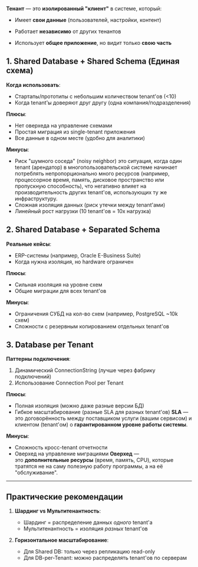**Тенант** — это **изолированный "клиент"** в системе, который:

- Имеет **свои данные** (пользователей, настройки, контент)
    
- Работает **независимо** от других тенантов
    
- Использует **общее приложение**, но видит только **свою часть**

## 1. Shared Database + Shared Schema (Единая схема)
**Когда использовать**:  
- Стартапы/прототипы с небольшим количеством tenant'ов (<10)
- Когда tenant'ы доверяют друг другу (одна компания/подразделения)

**Плюсы**:
- Нет оверхеда на управление схемами
- Простая миграция из single-tenant приложения
- Все данные в одном месте (удобно для аналитики)

**Минусы**:
- Риск "шумного соседа" (noisy neighbor) это ситуация, когда один tenant (арендатор) в многопользовательской системе начинает потреблять непропорционально много ресурсов (например, процессорное время, память, дисковое пространство или пропускную способность), что негативно влияет на производительность других tenant'ов, использующих ту же инфраструктуру.
- Сложная изоляция данных (риск утечки между tenant'ами)
- Линейный рост нагрузки (10 tenant'ов = 10x нагрузка)

## 2. Shared Database + Separated Schema
**Реальные кейсы**:
- ERP-системы (например, Oracle E-Business Suite)
- Когда нужна изоляция, но hardware ограничен

**Плюсы**:
- Сильная изоляция на уровне схем
- Общие миграции для всех tenant'ов

**Минусы**:
- Ограничения СУБД на кол-во схем (например, PostgreSQL ~10k схем)
- Сложности с резервным копированием отдельных tenant'ов

## 3. Database per Tenant
**Паттерны подключения**:
1. Динамический ConnectionString (лучше через фабрику подключений)
2. Использование Connection Pool per Tenant

**Плюсы**:
- Полная изоляция (можно даже разные версии БД)
- Гибкое масштабирование (разные SLA для разных tenant'ов)
**SLA** — это договорённость между поставщиком услуги (вашим сервисом) и клиентом (tenant'ом) о **гарантированном уровне работы системы**.

**Минусы**:
- Сложность кросс-tenant отчетности
- Оверхед на управление миграциями
**Оверхед** — это **дополнительные ресурсы** (время, память, CPU), которые тратятся не на саму полезную работу программы, а на её "обслуживание".
---
## Практические рекомендации

1. **Шардинг vs Мультитенантность**:
   - Шардинг = распределение данных _одного_ tenant'а
   - Мультитенантность = изоляция _разных_ tenant'ов

2. **Горизонтальное масштабирование**:
   - Для Shared DB: только через репликацию read-only
   - Для DB-per-Tenant: можно распределять tenant'ов по серверам